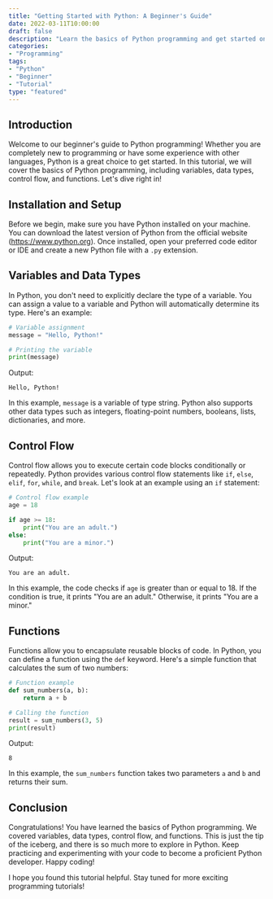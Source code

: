 ```yaml
---
title: "Getting Started with Python: A Beginner's Guide"
date: 2022-03-11T10:00:00
draft: false
description: "Learn the basics of Python programming and get started on your coding journey."
categories:
- "Programming"
tags:
- "Python"
- "Beginner"
- "Tutorial"
type: "featured"
---
```


## Introduction

Welcome to our beginner's guide to Python programming! Whether you are completely new to programming or have some experience with other languages, Python is a great choice to get started. In this tutorial, we will cover the basics of Python programming, including variables, data types, control flow, and functions. Let's dive right in!

## Installation and Setup

Before we begin, make sure you have Python installed on your machine. You can download the latest version of Python from the official website (https://www.python.org). Once installed, open your preferred code editor or IDE and create a new Python file with a `.py` extension.

## Variables and Data Types

In Python, you don't need to explicitly declare the type of a variable. You can assign a value to a variable and Python will automatically determine its type. Here's an example:

```python
# Variable assignment
message = "Hello, Python!"

# Printing the variable
print(message)
```

Output:
```
Hello, Python!
```

In this example, `message` is a variable of type string. Python also supports other data types such as integers, floating-point numbers, booleans, lists, dictionaries, and more.

## Control Flow

Control flow allows you to execute certain code blocks conditionally or repeatedly. Python provides various control flow statements like `if`, `else`, `elif`, `for`, `while`, and `break`. Let's look at an example using an `if` statement:

```python
# Control flow example
age = 18

if age >= 18:
    print("You are an adult.")
else:
    print("You are a minor.")
```

Output:
```
You are an adult.
```

In this example, the code checks if `age` is greater than or equal to 18. If the condition is true, it prints "You are an adult." Otherwise, it prints "You are a minor."

## Functions

Functions allow you to encapsulate reusable blocks of code. In Python, you can define a function using the `def` keyword. Here's a simple function that calculates the sum of two numbers:

```python
# Function example
def sum_numbers(a, b):
    return a + b

# Calling the function
result = sum_numbers(3, 5)
print(result)
```

Output:
```
8
```

In this example, the `sum_numbers` function takes two parameters `a` and `b` and returns their sum.

## Conclusion

Congratulations! You have learned the basics of Python programming. We covered variables, data types, control flow, and functions. This is just the tip of the iceberg, and there is so much more to explore in Python. Keep practicing and experimenting with your code to become a proficient Python developer. Happy coding!

I hope you found this tutorial helpful. Stay tuned for more exciting programming tutorials!

